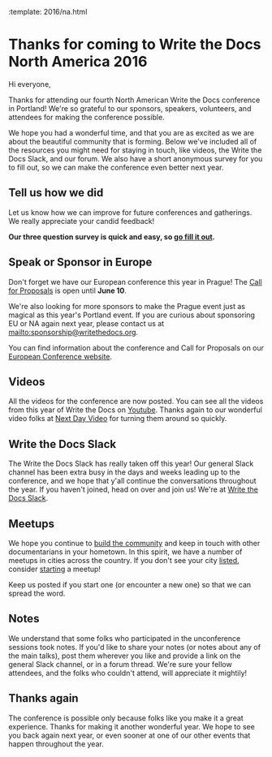 :template: 2016/na.html

Thanks for coming to Write the Docs North America 2016
======================================================

Hi everyone,

Thanks for attending our fourth North American Write the Docs conference in Portland! We're so grateful to our sponsors, speakers, volunteers, and attendees for making the conference possible. 

We hope you had a wonderful time, and that you are as excited as we are about the beautiful community that is forming. Below we've included all of the resources you might need for staying in touch, like videos, the Write the Docs Slack, and our forum. We also have a short anonymous survey for you to fill out, so we can make the conference even better next year.

## Tell us how we did

Let us know how we can improve for future conferences and gatherings. We really appreciate your candid feedback!

**Our three question survey is quick and easy, so [go fill it out](https://docs.google.com/forms/d/1EId9qofs5N5ivE4PWi9awlco3r6yn1gikSJwBc6F8OU/viewform).**

## Speak or Sponsor in Europe

Don't forget we have our European conference this year in Prague! The [Call for Proposals](https://www.writethedocs.org/conf/eu/2016/cfp/) is open until **June 10**.

We're also looking for more sponsors to make the Prague event just as magical as this year's Portland event. If you are curious about sponsoring EU or NA again next year,
please contact us at <mailto:sponsorship@writethedocs.org>.

You can find information about the conference and Call for Proposals on our [European Conference website](https://www.writethedocs.org/conf/eu/2016/).

## Videos

All the videos for the conference are now posted. You can see all the videos from this year of Write the Docs on [Youtube](https://www.youtube.com/playlist?list=PLmV2D6sIiX3U03qc-FPXgLFGFkccCEtfv). Thanks again to our wonderful video folks at [Next Day Video](http://nextdayvideo.com/) for turning them around so quickly.

## Write the Docs Slack

The Write the Docs Slack has really taken off this year! Our general Slack channel has been extra busy in the days and weeks leading up to the conference, and we hope that y'all continue the conversations throughout the year. If you haven't joined, head on over and join us! We're at [Write the Docs Slack](http://slack.writethedocs.com/).

## Meetups

We hope you continue to [build the community](https://www.writethedocs.org/meetups/) and keep in touch with other documentarians in your hometown. In this spirit, we have a number of meetups in cities across the country. If you don't see your city [listed](https://www.writethedocs.org/meetups/), consider [starting](http://www.writethedocs.org/organizer-guide/meetups/starting/) a meetup! 

Keep us posted if you start one (or encounter a new one) so that we can spread the word.

## Notes

We understand that some folks who participated in the unconference sessions took notes. If you'd like to share your notes (or notes about any of the main talks), post them wherever you like and provide a link on the general Slack channel, or in a forum thread. We're sure your fellow attendees, and the folks who couldn't attend, will appreciate it mightily!

## Thanks again

The conference is possible only because folks like you make it a great experience.
Thanks for making it another wonderful year.
We hope to see you back again next year,
or even sooner at one of our other events that happen throughout the year.

